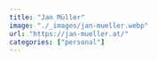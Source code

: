 ```yaml
---
title: "Jan Müller"
image: "./_images/jan-mueller.webp"
url: "https://jan-mueller.at/"
categories: ["personal"]
---
```

